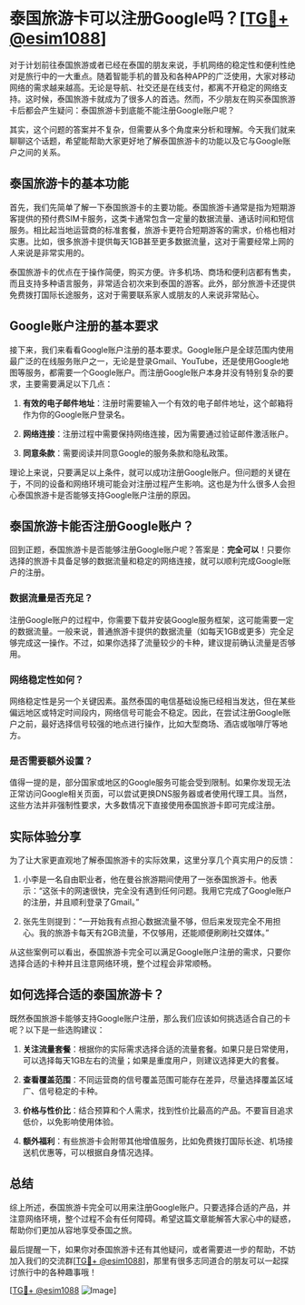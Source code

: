 # 泰国旅游卡可以注册Google吗？[[TG💪+ @esim1088](https://t.me/s/esim1088)]

对于计划前往泰国旅游或者已经在泰国的朋友来说，手机网络的稳定性和便利性绝对是旅行中的一大重点。随着智能手机的普及和各种APP的广泛使用，大家对移动网络的需求越来越高。无论是导航、社交还是在线支付，都离不开稳定的网络支持。这时候，泰国旅游卡就成为了很多人的首选。然而，不少朋友在购买泰国旅游卡后都会产生疑问：泰国旅游卡到底能不能注册Google账户呢？

其实，这个问题的答案并不复杂，但需要从多个角度来分析和理解。今天我们就来聊聊这个话题，希望能帮助大家更好地了解泰国旅游卡的功能以及它与Google账户之间的关系。

## 泰国旅游卡的基本功能

首先，我们先简单了解一下泰国旅游卡的主要功能。泰国旅游卡通常是指为短期游客提供的预付费SIM卡服务，这类卡通常包含一定量的数据流量、通话时间和短信服务。相比起当地运营商的标准套餐，旅游卡更符合短期游客的需求，价格也相对实惠。比如，很多旅游卡提供每天1GB甚至更多数据流量，这对于需要经常上网的人来说是非常实用的。

泰国旅游卡的优点在于操作简便，购买方便。许多机场、商场和便利店都有售卖，而且支持多种语言服务，非常适合初次来到泰国的游客。此外，部分旅游卡还提供免费拨打国际长途服务，这对于需要联系家人或朋友的人来说非常贴心。

## Google账户注册的基本要求

接下来，我们来看看Google账户注册的基本要求。Google账户是全球范围内使用最广泛的在线服务账户之一，无论是登录Gmail、YouTube，还是使用Google地图等服务，都需要一个Google账户。而注册Google账户本身并没有特别复杂的要求，主要需要满足以下几点：

1. **有效的电子邮件地址**：注册时需要输入一个有效的电子邮件地址，这个邮箱将作为你的Google账户登录名。
   
2. **网络连接**：注册过程中需要保持网络连接，因为需要通过验证邮件激活账户。

3. **同意条款**：需要阅读并同意Google的服务条款和隐私政策。

理论上来说，只要满足以上条件，就可以成功注册Google账户。但问题的关键在于，不同的设备和网络环境可能会对注册过程产生影响。这也是为什么很多人会担心泰国旅游卡是否能够支持Google账户注册的原因。

## 泰国旅游卡能否注册Google账户？

回到正题，泰国旅游卡是否能够注册Google账户呢？答案是：**完全可以**！只要你选择的旅游卡具备足够的数据流量和稳定的网络连接，就可以顺利完成Google账户的注册。

### 数据流量是否充足？

注册Google账户的过程中，你需要下载并安装Google服务框架，这可能需要一定的数据流量。一般来说，普通旅游卡提供的数据流量（如每天1GB或更多）完全足够完成这一操作。不过，如果你选择了流量较少的卡种，建议提前确认流量是否够用。

### 网络稳定性如何？

网络稳定性是另一个关键因素。虽然泰国的电信基础设施已经相当发达，但在某些偏远地区或特定时间段内，网络信号可能会不稳定。因此，在尝试注册Google账户之前，最好选择信号较强的地点进行操作，比如大型商场、酒店或咖啡厅等地方。

### 是否需要额外设置？

值得一提的是，部分国家或地区的Google服务可能会受到限制。如果你发现无法正常访问Google相关页面，可以尝试更换DNS服务器或者使用代理工具。当然，这些方法并非强制性要求，大多数情况下直接使用泰国旅游卡即可完成注册。

## 实际体验分享

为了让大家更直观地了解泰国旅游卡的实际效果，这里分享几个真实用户的反馈：

1. 小李是一名自由职业者，他在曼谷旅游期间使用了一张泰国旅游卡。他表示：“这张卡的网速很快，完全没有遇到任何问题。我用它完成了Google账户的注册，并且顺利登录了Gmail。” 

2. 张先生则提到：“一开始我有点担心数据流量不够，但后来发现完全不用担心。我的旅游卡每天有2GB流量，不仅够用，还能顺便刷刷社交媒体。”

从这些案例可以看出，泰国旅游卡完全可以满足Google账户注册的需求，只要你选择合适的卡种并且注意网络环境，整个过程会非常顺畅。

## 如何选择合适的泰国旅游卡？

既然泰国旅游卡能够支持Google账户注册，那么我们应该如何挑选适合自己的卡呢？以下是一些选购建议：

1. **关注流量套餐**：根据你的实际需求选择合适的流量套餐。如果只是日常使用，可以选择每天1GB左右的流量；如果是重度用户，则建议选择更大的套餐。

2. **查看覆盖范围**：不同运营商的信号覆盖范围可能存在差异，尽量选择覆盖区域广、信号稳定的卡种。

3. **价格与性价比**：结合预算和个人需求，找到性价比最高的产品。不要盲目追求低价，以免影响使用体验。

4. **额外福利**：有些旅游卡会附带其他增值服务，比如免费拨打国际长途、机场接送机优惠等，可以根据自身情况选择。

## 总结

综上所述，泰国旅游卡完全可以用来注册Google账户。只要选择合适的产品，并注意网络环境，整个过程不会有任何障碍。希望这篇文章能解答大家心中的疑惑，帮助你们更加从容地享受泰国之旅。

最后提醒一下，如果你对泰国旅游卡还有其他疑问，或者需要进一步的帮助，不妨加入我们的交流群[[TG💪+ @esim1088](https://t.me/s/esim1088)]，那里有很多志同道合的朋友可以一起探讨旅行中的各种趣事哦！

[[TG💪+ @esim1088](https://t.me/s/esim1088) ![Image](https://i.postimg.cc/4NQfJmqS/Snipaste-2025-05-13-00-14-12.png)]